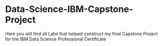 # Data-Science-IBM-Capstone-Project

Here you will find all Labs that helped construct my final Capstone Project for the IBM Data Science Professional Certificate
